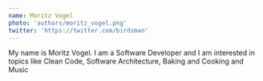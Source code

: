 ```yaml
---
name: Moritz Vogel
photo: 'authors/moritz_vogel.png'
twitter: 'https://twitter.com/birdsman'
---
```


My name is Moritz Vogel. I am a Software Developer and I am interested in topics like Clean Code, Software Architecture, Baking and Cooking and Music